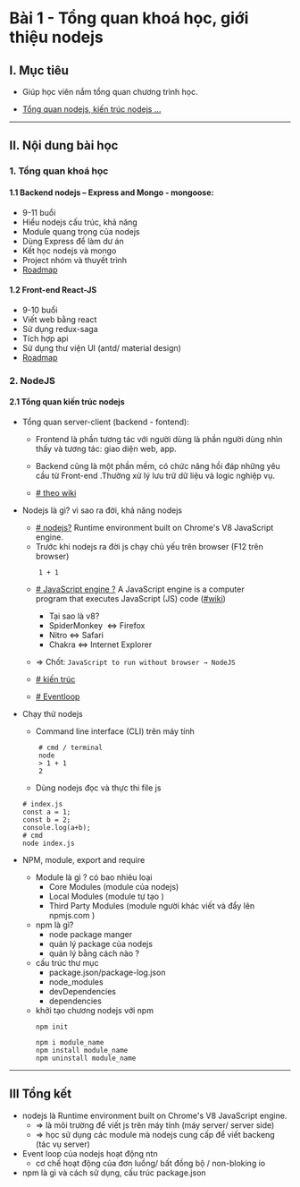 # Bài 1 - Tổng quan khoá học, giới thiệu nodejs

## I. Mục tiêu

 *  Giúp học viên nắm tổng quan chương trình học.

 * [Tổng quan nodejs, kiến trúc nodejs ...](###1._NodeJS)
------
## II. Nội dung bài học 

### 1. Tổng quan khoá học 
#### 1.1 Backend nodejs – Express and Mongo - mongoose:
- 9-11 buổi 
- Hiểu nodejs cấu trúc, khả năng
- Module quang trọng của nodejs
- Dùng Express để làm dư án
- Kết học nodejs và mongo
- Project nhóm và thuyết trình
- [Roadmap](https://github.com/aliyr/Nodejs-Developer-Roadmap/blob/master/ReadMe.md)

#### 1.2 Front-end React-JS
- 9-10 buổi
- Viết web bằng react
- Sử dụng redux-saga
- Tích hợp api
- Sử dụng thư viện UI (antd/ material design)
- [Roadmap](https://github.com/adam-golab/react-developer-roadmap)

### 2. NodeJS

#### 2.1 Tổng quan kiến trúc nodejs

- Tổng quan server-client (backend - fontend): 
    *  Frontend là phần tương tác với người dùng là phần người dùng nhìn thấy và tương tác: giao diện web, app.

    * Backend cũng là một phần mềm, có chức năng hồi đáp những yêu cầu từ Front-end .Thường xử lý lưu trữ dữ liệu và logic nghiệp vụ.

    * [# theo wiki](https://en.wikipedia.org/wiki/Front_end_and_back_end)

- Nodejs là gì? vì sao ra đời, khả năng nodejs 

    * [# nodejs?](https://nodejs.org/en/) Runtime environment built on Chrome's V8 JavaScript engine.
    * Trước khi nodejs ra đời js chạy chủ yếu trên browser (F12 trên browser)
    ```
        1 + 1
    ```
    * [# JavaScript engine ?](https://www.youtube.com/watch?v=p-iiEDtpy6I
) A JavaScript engine is a computer program that executes JavaScript (JS) code ([#wiki](https://en.wikipedia.org/wiki/JavaScript_engine#:~:text=A%20JavaScript%20engine%20is%20a,every%20major%20browser%20has%20one.))
        * Tại sao là v8?
        * SpiderMonkey  <=> Firefox
        * Nitro <=> Safari
        * Chakra <=> Internet Explorer 


    * => Chốt:  ````JavaScript to run without browser → NodeJS ````
    * [# kiến trúc](https://blog.usejournal.com/nodejs-architecture-concurrency-model-f71da5f53d1d
)
    * [# Eventloop](https://www.youtube.com/watch?v=8aGhZQkoFbQ)
    
- Chạy thử nodejs 
    - Command line interface (CLI) trên máy tính
    ```
        # cmd / terminal
        node
        > 1 + 1
        2
    ```
    - Dùng nodejs đọc và thực thi file js
    ```
    # index.js
    const a = 1;
    const b = 2;
    console.log(a+b);
    # cmd
    node index.js
    ```
- NPM, module, export and require
    - Module là gì ? có bao nhiêu loại
        * Core Modules (module của nodejs)
        * Local Modules (module tự tạo )
        * Third Party Modules (module người khác viết và đẩy lên npmjs.com )
    - npm là gì?
        * node package manger 
        * quản lý package của nodejs
        * quản lý bằng cách nào ?
    - cấu trúc thư mục
        * package.json/package-log.json
        * node_modules
        * devDependencies
        * dependencies
    - khởi tạo chương nodejs với npm
        ``` 
        npm init 

        npm i module_name
        npm install module_name
        npm uninstall module_name
        ```

-------
## III Tổng kết
- nodejs là Runtime environment built on Chrome's V8 JavaScript engine.
    -  => là môi trường để viết js trên máy tính (máy server/ server side)
    - => học sử dụng các module mà nodejs cung cấp để viết backeng (tác vụ server)
- Event loop của nodejs hoạt động ntn
    - cơ chế hoạt động của đơn luồng/ bất đồng bộ / non-bloking io
- npm là gì và cách sử dụng, cấu trúc package.json
